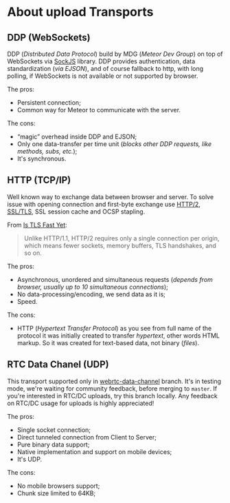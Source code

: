 # About upload Transports

## DDP (WebSockets)

DDP (*Distributed Data Protocol*) build by MDG (*Meteor Dev Group*) on top of WebSockets via [SockJS](https://github.com/sockjs) library. DDP provides authentication, data standardization (*via EJSON*), and of course fallback to http, with long polling, if WebSockets is not available or not supported by browser.

The pros:

- Persistent connection;
- Common way for Meteor to communicate with the server.

The cons:

- “magic” overhead inside DDP and EJSON;
- Only one data-transfer per time unit (*blocks other DDP requests, like methods, subs, etc.*);
- It's synchronous.

## HTTP (TCP/IP)

Well known way to exchange data between browser and server. To solve issue with opening connection and first-byte exchange use [HTTP/2](https://en.wikipedia.org/wiki/HTTP/2), [SSL/TLS](https://en.wikipedia.org/wiki/Transport_Layer_Security), SSL session cache and OCSP stapling.

From [Is TLS Fast Yet](https://istlsfastyet.com/):
> Unlike HTTP/1.1, HTTP/2 requires only a single connection per origin, which means fewer sockets, memory buffers, TLS handshakes, and so on.

The pros:

- Asynchronous, unordered and simultaneous requests (*depends from browser, usually up to 10 simultaneous connections*);
- No data-processing/encoding, we send data as it is;
- Speed.

The cons:

- HTTP (*Hypertext Transfer Protocol*) as you see from full name of the protocol it was initially created to transfer *hypertext*, other words HTML markup. So it was created for text-based data, not binary (*files*).

## RTC Data Chanel (UDP)

This transport supported only in [webrtc-data-channel](https://github.com/VeliovGroup/Meteor-Files/tree/webrtc-data-channel) branch. It's in testing mode, we're waiting for community feedback, before merging to `master`. If you're interested in RTC/DC uploads, try this branch locally. Any feedback on RTC/DC usage for uploads is highly appreciated!

The pros:

- Single socket connection;
- Direct tunneled connection from Client to Server;
- Pure binary data support;
- Native implementation and support on mobile devices;
- It's UDP.

The cons:

- No mobile browsers support;
- Chunk size limited to 64KB;
